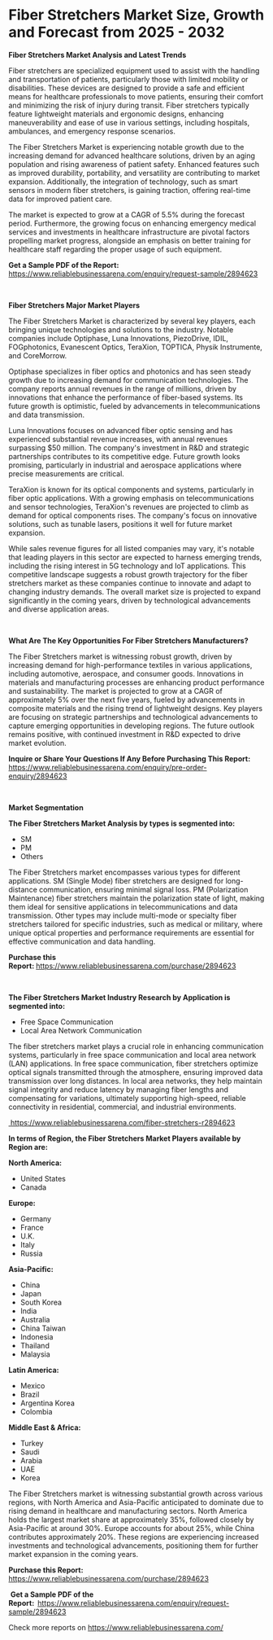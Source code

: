 <p><h1>Fiber Stretchers Market Size, Growth and Forecast from 2025 - 2032</h1></p><p><strong>Fiber Stretchers Market Analysis and Latest Trends</strong></p>
<p><p>Fiber stretchers are specialized equipment used to assist with the handling and transportation of patients, particularly those with limited mobility or disabilities. These devices are designed to provide a safe and efficient means for healthcare professionals to move patients, ensuring their comfort and minimizing the risk of injury during transit. Fiber stretchers typically feature lightweight materials and ergonomic designs, enhancing maneuverability and ease of use in various settings, including hospitals, ambulances, and emergency response scenarios.</p><p>The Fiber Stretchers Market is experiencing notable growth due to the increasing demand for advanced healthcare solutions, driven by an aging population and rising awareness of patient safety. Enhanced features such as improved durability, portability, and versatility are contributing to market expansion. Additionally, the integration of technology, such as smart sensors in modern fiber stretchers, is gaining traction, offering real-time data for improved patient care.</p><p>The market is expected to grow at a CAGR of 5.5% during the forecast period. Furthermore, the growing focus on enhancing emergency medical services and investments in healthcare infrastructure are pivotal factors propelling market progress, alongside an emphasis on better training for healthcare staff regarding the proper usage of such equipment.</p></p>
<p><strong>Get a Sample PDF of the Report:&nbsp;</strong> <a href="https://www.reliablebusinessarena.com/enquiry/request-sample/2894623?utm_campaign=3344&utm_medium=2&utm_source=Github&utm_content=ia&utm_term=15032025&utm_id=fiber-stretchers">https://www.reliablebusinessarena.com/enquiry/request-sample/2894623</a></p>
<p>&nbsp;</p>
<p><strong>Fiber Stretchers Major Market Players</strong></p>
<p><p>The Fiber Stretchers Market is characterized by several key players, each bringing unique technologies and solutions to the industry. Notable companies include Optiphase, Luna Innovations, PiezoDrive, IDIL, FOGphotonics, Evanescent Optics, TeraXion, TOPTICA, Physik Instrumente, and CoreMorrow.</p><p>Optiphase specializes in fiber optics and photonics and has seen steady growth due to increasing demand for communication technologies. The company reports annual revenues in the range of millions, driven by innovations that enhance the performance of fiber-based systems. Its future growth is optimistic, fueled by advancements in telecommunications and data transmission.</p><p>Luna Innovations focuses on advanced fiber optic sensing and has experienced substantial revenue increases, with annual revenues surpassing $50 million. The company's investment in R&D and strategic partnerships contributes to its competitive edge. Future growth looks promising, particularly in industrial and aerospace applications where precise measurements are critical.</p><p>TeraXion is known for its optical components and systems, particularly in fiber optic applications. With a growing emphasis on telecommunications and sensor technologies, TeraXion's revenues are projected to climb as demand for optical components rises. The company's focus on innovative solutions, such as tunable lasers, positions it well for future market expansion.</p><p>While sales revenue figures for all listed companies may vary, it's notable that leading players in this sector are expected to harness emerging trends, including the rising interest in 5G technology and IoT applications. This competitive landscape suggests a robust growth trajectory for the fiber stretchers market as these companies continue to innovate and adapt to changing industry demands. The overall market size is projected to expand significantly in the coming years, driven by technological advancements and diverse application areas.</p></p>
<p>&nbsp;</p>
<p><strong>What Are The Key Opportunities For Fiber Stretchers Manufacturers?</strong></p>
<p><p>The Fiber Stretchers market is witnessing robust growth, driven by increasing demand for high-performance textiles in various applications, including automotive, aerospace, and consumer goods. Innovations in materials and manufacturing processes are enhancing product performance and sustainability. The market is projected to grow at a CAGR of approximately 5% over the next five years, fueled by advancements in composite materials and the rising trend of lightweight designs. Key players are focusing on strategic partnerships and technological advancements to capture emerging opportunities in developing regions. The future outlook remains positive, with continued investment in R&D expected to drive market evolution.</p></p>
<p><strong>Inquire or Share Your Questions If Any Before Purchasing This Report:</strong> <a href="https://www.reliablebusinessarena.com/enquiry/pre-order-enquiry/2894623?utm_campaign=3344&utm_medium=2&utm_source=Github&utm_content=ia&utm_term=15032025&utm_id=fiber-stretchers">https://www.reliablebusinessarena.com/enquiry/pre-order-enquiry/2894623</a></p>
<p>&nbsp;</p>
<p><strong>Market Segmentation</strong></p>
<p><strong>The Fiber Stretchers Market Analysis by types is segmented into:</strong></p>
<p><ul><li>SM</li><li>PM</li><li>Others</li></ul></p>
<p><p>The Fiber Stretchers market encompasses various types for different applications. SM (Single Mode) fiber stretchers are designed for long-distance communication, ensuring minimal signal loss. PM (Polarization Maintenance) fiber stretchers maintain the polarization state of light, making them ideal for sensitive applications in telecommunications and data transmission. Other types may include multi-mode or specialty fiber stretchers tailored for specific industries, such as medical or military, where unique optical properties and performance requirements are essential for effective communication and data handling.</p></p>
<p><strong>Purchase this Report:&nbsp;</strong><a href="https://www.reliablebusinessarena.com/purchase/2894623?utm_campaign=3344&utm_medium=2&utm_source=Github&utm_content=ia&utm_term=15032025&utm_id=fiber-stretchers">https://www.reliablebusinessarena.com/purchase/2894623</a></p>
<p>&nbsp;</p>
<p><strong>The Fiber Stretchers Market Industry Research by Application is segmented into:</strong></p>
<p><ul><li>Free Space Communication</li><li>Local Area Network Communication</li></ul></p>
<p><p>The fiber stretchers market plays a crucial role in enhancing communication systems, particularly in free space communication and local area network (LAN) applications. In free space communication, fiber stretchers optimize optical signals transmitted through the atmosphere, ensuring improved data transmission over long distances. In local area networks, they help maintain signal integrity and reduce latency by managing fiber lengths and compensating for variations, ultimately supporting high-speed, reliable connectivity in residential, commercial, and industrial environments.</p></p>
<p><a href="https://www.reliablebusinessarena.com/fiber-stretchers-r2894623?utm_campaign=3344&utm_medium=2&utm_source=Github&utm_content=ia&utm_term=15032025&utm_id=fiber-stretchers">&nbsp;https://www.reliablebusinessarena.com/fiber-stretchers-r2894623</a></p>
<p><strong>In terms of Region, the Fiber Stretchers Market Players available by Region are:</strong></p>
<p>
    <p> <strong> North America: </strong>
        <ul>
            <li>United States</li>
            <li>Canada</li>
        </ul>
        </p> 
    <p> <strong> Europe: </strong>
        <ul>
            <li>Germany</li>
            <li>France</li>
            <li>U.K.</li>
            <li>Italy</li>
            <li>Russia</li>
        </ul>
        </p> 
    <p> <strong> Asia-Pacific: </strong>
        <ul>
            <li>China</li>
            <li>Japan</li>
            <li>South Korea</li>
            <li>India</li>
            <li>Australia</li>
            <li>China Taiwan</li>
            <li>Indonesia</li>
            <li>Thailand</li>
            <li>Malaysia</li>
        </ul>
        </p> 
    <p> <strong> Latin America: </strong>
        <ul>
            <li>Mexico</li>
            <li>Brazil</li>
            <li>Argentina Korea</li>
            <li>Colombia</li>
        </ul>
        </p> 
    <p> <strong> Middle East & Africa: </strong>
        <ul>
            <li>Turkey</li>
            <li>Saudi</li>
            <li>Arabia</li>
            <li>UAE</li>
            <li>Korea</li>
        </ul>
    </p>
    </p>
<p><p>The Fiber Stretchers market is witnessing substantial growth across various regions, with North America and Asia-Pacific anticipated to dominate due to rising demand in healthcare and manufacturing sectors. North America holds the largest market share at approximately 35%, followed closely by Asia-Pacific at around 30%. Europe accounts for about 25%, while China contributes approximately 20%. These regions are experiencing increased investments and technological advancements, positioning them for further market expansion in the coming years.</p></p>
<p><strong>Purchase this Report: </strong><a href="https://www.reliablebusinessarena.com/purchase/2894623?utm_campaign=3344&utm_medium=2&utm_source=Github&utm_content=ia&utm_term=15032025&utm_id=fiber-stretchers">https://www.reliablebusinessarena.com/purchase/2894623</a></p>
<p>&nbsp;<strong>Get a Sample PDF of the Report:&nbsp;&nbsp;</strong><a href="https://www.reliablebusinessarena.com/enquiry/request-sample/2894623?utm_campaign=3344&utm_medium=2&utm_source=Github&utm_content=ia&utm_term=15032025&utm_id=fiber-stretchers">https://www.reliablebusinessarena.com/enquiry/request-sample/2894623</a></p>
<p><strong></strong></p>
<p>Check more reports on <a href="https://www.reliablebusinessarena.com/?utm_campaign=3344&utm_medium=2&utm_source=Github&utm_content=ia&utm_term=15032025&utm_id=fiber-stretchers">https://www.reliablebusinessarena.com/</a></p>
